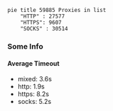 
```mermaid
pie title 59885 Proxies in list
    "HTTP" : 27577
    "HTTPS": 9607
    "SOCKS" : 30514
```

### Some Info
#### Average Timeout

- mixed: 3.6s
- http: 1.9s
- https: 8.2s
- socks: 5.2s